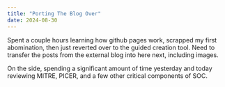 ```yaml
---
title: "Porting The Blog Over"
date: 2024-08-30
---
```

Spent a couple hours learning how github pages work, scrapped my first abomination, then just reverted over to the guided creation tool.
Need to transfer the posts from the external blog into here next, including images.

On the side, spending a significant amount of time yesterday and today reviewing MITRE, PICER, and a few other critical components of SOC.
